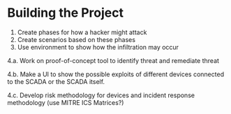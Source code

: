 # Building the Project

1. Create phases for how a hacker might attack
2. Create scenarios based on these phases
3. Use environment to show how the infiltration may occur

4.a. Work on proof-of-concept tool to identify threat and remediate threat

4.b. Make a UI to show the possible exploits of different devices connected to the SCADA or the SCADA itself.

4.c. Develop risk methodology for devices and incident response methodology (use MITRE ICS Matrices?)

